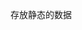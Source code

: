 <!--
 * @Author: your name
 * @Date: 2020-07-05 10:47:49
 * @LastEditTime: 2020-07-05 10:49:31
 * @LastEditors: Please set LastEditors
 * @Description: In User Settings Edit
 * @FilePath: \demo\view\src\images\img.md
--> 
存放静态的数据
